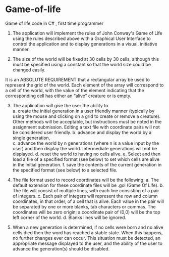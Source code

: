 # Game-of-life
Game of life code in C# , first time programmer
1.	The application will implement the rules of John Conway's Game of Life using the rules described above with a Graphical User Interface to control the application and to display generations in a visual, initiative manner. 
 
2.	The size of the world will be fixed at 30 cells by 30 cells, although this must be specified using a constant so that the world size could be changed easily. 
 
It is an ABSOLUTE REQUIREMENT that a rectangular array be used to represent the grid of the world. Each element of the array will correspond to a cell of the world, with the value of the element indicating that the corresponding cell has either an “alive” creature or is empty.  
 
3.	The application will give the user the ability to  
a.	create the initial generation in a user friendly manner (typically by using the mouse and clicking on a grid to create or remove a creature). Other methods will be acceptable, but instructions must be noted in the assignment submission. Editing a text file with coordinate pairs will not be considered user friendly. 
b.	advance and display the world by a single generation,  
c.	advance the world by n generations (where n is a value input by the user) and then display the world. Intermediate generations will not be displayed. 
d.	reset the world to having no cells alive. 
e.	Select and then load a file of a specified format (see below) to set which cells are alive in the initial generation. 
f.	save the contents of the current generation in the specified format (see below) to a selected file. 
 
4.	The file format used to record coordinates will be the following: 
a.	The default extension for these coordinate files will be .gol  (Game Of Life). 
b.	The file will consist of multiple lines, with each line consisting of a pair of integers. 
c.	Each pair of integers will represent the row and column coordinates, in that order, of a cell that is alive. Each value in the pair will be separated by one or more blanks, tab characters or commas. The coordinates will be zero origin; a coordinate pair of (0,0) will be the top left corner of the world. 
d.	Blanks lines will be ignored. 
 
5.	When a new generation is determined, if no cells were born and no alive cells died then the word has reached a stable state. When this happens, no further changes ever can occur. This situation must be detected, an appropriate message displayed to the user, and the ability of the user to advance the generation(s) should be disabled. 
